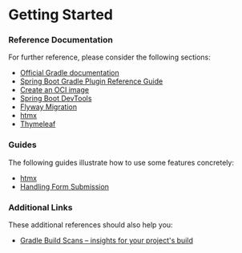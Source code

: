 # Getting Started

### Reference Documentation

For further reference, please consider the following sections:

* [Official Gradle documentation](https://docs.gradle.org)
* [Spring Boot Gradle Plugin Reference Guide](https://docs.spring.io/spring-boot/3.5.1-SNAPSHOT/gradle-plugin)
* [Create an OCI image](https://docs.spring.io/spring-boot/3.5.1-SNAPSHOT/gradle-plugin/packaging-oci-image.html)
* [Spring Boot DevTools](https://docs.spring.io/spring-boot/3.5.1-SNAPSHOT/reference/using/devtools.html)
* [Flyway Migration](https://docs.spring.io/spring-boot/3.5.1-SNAPSHOT/how-to/data-initialization.html#howto.data-initialization.migration-tool.flyway)
* [htmx](https://github.com/wimdeblauwe/htmx-spring-boot)
* [Thymeleaf](https://docs.spring.io/spring-boot/3.5.1-SNAPSHOT/reference/web/servlet.html#web.servlet.spring-mvc.template-engines)

### Guides

The following guides illustrate how to use some features concretely:

* [htmx](https://www.youtube.com/watch?v=j-rfPoXe5aE)
* [Handling Form Submission](https://spring.io/guides/gs/handling-form-submission/)

### Additional Links

These additional references should also help you:

* [Gradle Build Scans – insights for your project's build](https://scans.gradle.com#gradle)

